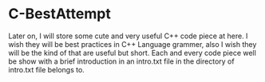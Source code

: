 # C-BestAttempt
Later on, I will store some cute and very useful C++ code piece at here. 
I wish they will be best practices in C++ Language grammer, also I wish they will be the kind of that are useful but short.
Each and every code piece well be show with a brief  introduction in an intro.txt file in the directory of intro.txt file belongs to.
